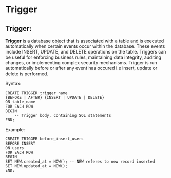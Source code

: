 # Trigger

## Trigger:
**Trigger** is a database object that is associated with a table and is executed automatically when certain events occur within the database. These events include INSERT, UPDATE, and DELETE operations on the table. Triggers can be useful for enforcing business rules, maintaining data integrity, auditing changes, or implementing complex security mechanisms. Trigger is run automatically before or after any event has occured i.e insert, update or delete is performed.

Syntax:
```
CREATE TRIGGER trigger_name
{BEFORE | AFTER} {INSERT | UPDATE | DELETE}
ON table_name
FOR EACH ROW
BEGIN
    -- Trigger body, containing SQL statements
END;

```
Example:
```
CREATE TRIGGER before_insert_users
BEFORE INSERT
ON users
FOR EACH ROW
BEGIN
SET NEW.created_at = NOW(); -- NEW referes to new record inserted
SET NEW.updated_at = NOW();
END;
```